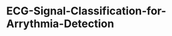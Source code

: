 # ECG-Signal-Classification-for-Arrythmia-Detection

[^1]: Built a ECG classifier using MIT-BIH dataset containing ambulatory ECG signals from 47 subjects with 24-hour recordings
[^2]: Built on Python and used machine learning libraries such as NumPy, Scikit-learn, Pandas, Matplotlib, Eli5
[^3]: Trained the model using Support Vector Machines & Random Forest Classifier with accuracy of ~97% and ~ 98% respectively
[^4]: Used Permutation Feature Importance to remove negative features and increased accuracy up to ~2% in each model
